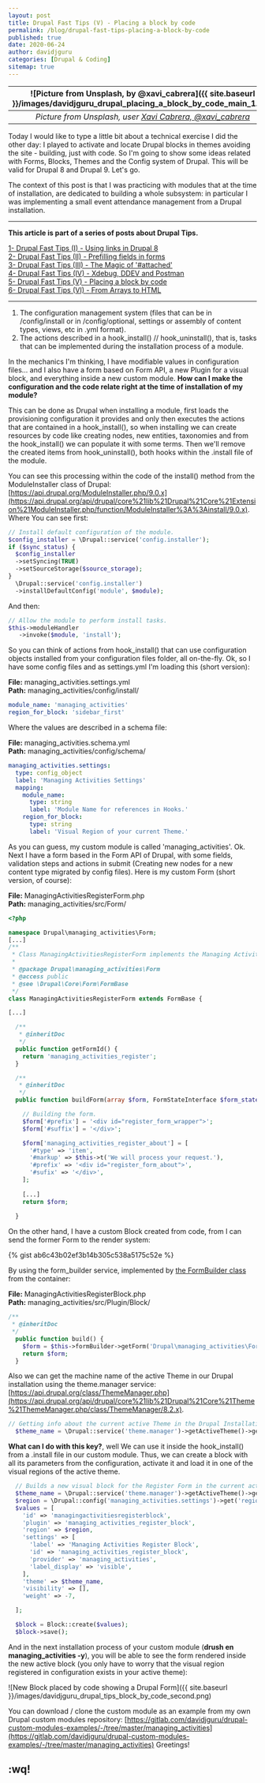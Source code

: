 ```yaml
---
layout: post
title: Drupal Fast Tips (V) - Placing a block by code
permalink: /blog/drupal-fast-tips-placing-a-block-by-code
published: true
date: 2020-06-24
author: davidjguru
categories: [Drupal & Coding]
sitemap: true
---
```

| ![Picture from Unsplash, by @xavi_cabrera]({{ site.baseurl }}/images/davidjguru_drupal_placing_a_block_by_code_main_1.jpg) |
|:--:|
| *Picture from Unsplash, user [Xavi Cabrera, @xavi_cabrera](https://unsplash.com/@xavi_cabrera)* |

Today I would like to type a little bit about a technical exercise I did the other day: I played to activate and locate Drupal blocks in themes avoiding the site - building, just with code. So I'm going to show some ideas related with Forms, Blocks, Themes and the Config system of Drupal. This will be valid for Drupal 8 and Drupal 9. Let's go.  
<!--more-->

The context of this post is that I was practicing with modules that at the time of installation, are dedicated to building a whole subsystem: in particular I was implementing a small event attendance management from a Drupal installation.  

---------------------------------------------------------------------------------------
<!-- /TOC -->
**This article is part of a series of posts about Drupal Tips.**

[1- Drupal Fast Tips (I) - Using links in Drupal 8](https://davidjguru.github.io/blog/drupal-fast-tips-using-links-in-drupal-8)  
[2- Drupal Fast Tips (II) - Prefilling fields in forms](https://davidjguru.github.io/blog/drupal-fast-tips-prefilling-fields-in-forms)  
[3- Drupal Fast Tips (III) - The Magic of '#attached'](https://davidjguru.github.io/blog/drupal-fast-tips-the-magic-of-attached)  
[4- Drupal Fast Tips (IV) - Xdebug, DDEV and Postman](https://davidjguru.github.io/blog/xdebug-ddev-and-postman)  
[5- Drupal Fast Tips (V) - Placing a block by code](https://davidjguru.github.io/blog/drupal-fast-tips-placing-a-block-by-code)  
[6- Drupal Fast Tips (VI) - From Arrays to HTML](https://davidjguru.github.io/blog/drupal-fast-tips-from-array-to-html)  
<!-- /TOC -->

------------------------------------------------------------------------------------------------

1. The configuration management system (files that can be in /config/install or in /config/optional, settings or assembly of content types, views, etc in .yml format).  
1. The actions described in a hook_install() // hook_uninstall(), that is, tasks that can be implemented during the installation process of a module.  

In the mechanics I'm thinking, I have modifiable values in configuration files... and I also have a form based on Form API, a new Plugin for a visual block, and everything inside a new custom module. **How can I make the configuration and the code relate right at the time of installation of my module?**

This can be done as Drupal when installing a module, first loads the provisioning configuration it provides and only then executes the actions that are contained in a hook_install(), so when installing we can create resources by code like creating nodes, new entities, taxonomies and from the hook_install() we can populate it with some terms. Then we'll remove the created items from hook_uninstall(), both hooks within the .install file of the module.  

You can see this processing within the code of the install() method from the ModuleInstaller class of Drupal:
[https://api.drupal.org/ModuleInstaller.php/9.0.x](https://api.drupal.org/api/drupal/core%21lib%21Drupal%21Core%21Extension%21ModuleInstaller.php/function/ModuleInstaller%3A%3Ainstall/9.0.x).  
Where You can see first:  

```php
// Install default configuration of the module.
$config_installer = \Drupal::service('config.installer');
if ($sync_status) {
  $config_installer
  ->setSyncing(TRUE)
  ->setSourceStorage($source_storage);
}
  \Drupal::service('config.installer')
  ->installDefaultConfig('module', $module);
```
And then:

```php
// Allow the module to perform install tasks.
$this->moduleHandler
   ->invoke($module, 'install');
```
So you can think of actions from hook_install() that can use configuration objects installed from your configuration files folder, all on-the-fly. Ok, so I have some config files and as settings.yml I'm loading this (short version):

**File:** managing_activities.settings.yml  
**Path:** managing_activities/config/install/  
```yaml
module_name: 'managing_activities'
region_for_block: 'sidebar_first'
```
Where the values are described in a schema file:  

**File:** managing_activities.schema.yml  
**Path:** managing_activities/config/schema/  
```yaml
managing_activities.settings:
  type: config_object
  label: 'Managing Activities Settings'
  mapping:
    module_name:
      type: string
      label: 'Module Name for references in Hooks.'
    region_for_block:
      type: string
      label: 'Visual Region of your current Theme.'
```
As you can guess, my custom module is called 'managing_activities'. Ok. Next I have a form based in the Form API of Drupal, with some fields, validation steps and actions in submit (Creating new nodes for a new content type migrated by config files). Here is my custom Form (short version, of course):  

**File:** ManagingActivitiesRegisterForm.php  
**Path:** managing_activities/src/Form/  
```php
<?php

namespace Drupal\managing_activities\Form;
[...]
/**
 * Class ManagingActivitiesRegisterForm implements the Managing Activities Register Form.
 *
 * @package Drupal\managing_activities\Form
 * @access public
 * @see \Drupal\Core\Form\FormBase
 */
class ManagingActivitiesRegisterForm extends FormBase {

[...]

  /**
   * @inheritDoc
   */
  public function getFormId() {
    return 'managing_activities_register';
  }

  /**
   * @inheritDoc
   */
  public function buildForm(array $form, FormStateInterface $form_state) {

    // Building the form.
    $form['#prefix'] = '<div id="register_form_wrapper">';
    $form['#suffix'] = '</div>';

    $form['managing_activities_register_about'] = [
      '#type' => 'item',
      '#markup' => $this->t('We will process your request.'),
      '#prefix' => '<div id="register_form_about">',
      '#sufix' => '</div>',
    ];
    
    [...]
    return $form;
    
  }
```
On the other hand, I have a custom Block created from code, from I can send the former Form to the render system:

{% gist ab6c43b02ef3b14b305c538a5175c52e %}

By using the form_builder service, implemented by [the FormBuilder class](https://api.drupal.org/api/drupal/core%21lib%21Drupal%21Core%21Form%21FormBuilder.php/class/FormBuilder/8.2.x) from the container:  

**File:**  ManagingActivitiesRegisterBlock.php   
**Path:** managing_activities/src/Plugin/Block/  

```php
/**
 * @inheritDoc
 */
  public function build() {
    $form = $this->formBuilder->getForm('Drupal\managing_activities\Form\ManagingActivitiesRegisterForm');
    return $form;
  }
```

Also we can get the machine name of the active Theme in our Drupal installation using the theme.manager service: [https://api.drupal.org/class/ThemeManager.php](https://api.drupal.org/api/drupal/core%21lib%21Drupal%21Core%21Theme%21ThemeManager.php/class/ThemeManager/8.2.x).
```php
// Getting info about the current active Theme in the Drupal Installation.
  $theme_name = \Drupal::service('theme.manager')->getActiveTheme()->getName();
```

**What can I do with this key?**, well We can use it inside the hook_install() from a .install file in our custom module. 
Thus, we can create a block with all its parameters from the configuration, activate it and load it in one of the visual regions of the active theme. 
```php
  // Builds a new visual block for the Register Form in the current active Theme.
  $theme_name = \Drupal::service('theme.manager')->getActiveTheme()->getName();
  $region = \Drupal::config('managing_activities.settings')->get('region_for_block');
  $values = [
    'id' => 'managingactivitiesregisterblock',
    'plugin' => 'managing_activities_register_block',
    'region' => $region,
    'settings' => [
      'label' => 'Managing Activities Register Block',
      'id' => 'managing_activities_register_block',
      'provider' => 'managing_activities',
      'label_display' => 'visible',
    ],
    'theme' => $theme_name,
    'visibility' => [],
    'weight' => -7,

  ];

  $block = Block::create($values);
  $block->save();
```

And in the next installation process of your custom module (**drush en managing_activities -y**), you will be able to see the form rendered inside the new active block (you only have to worry that the visual region registered in configuration exists in your active theme):

![New Block placed by code showing a Drupal Form]({{ site.baseurl }}/images/davidjguru_drupal_tips_block_by_code_second.png)   

You can download / clone the custom module as an example from my own Drupal custom modules repository:
[https://gitlab.com/davidjguru/drupal-custom-modules-examples/-/tree/master/managing_activities](https://gitlab.com/davidjguru/drupal-custom-modules-examples/-/tree/master/managing_activities)
Greetings!  



## :wq! 